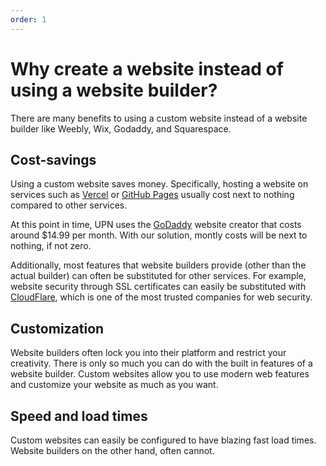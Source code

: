 ```yaml
---
order: 1
---
```

# Why create a website instead of using a website builder?
There are many benefits to using a custom website instead of a website builder like Weebly, Wix, Godaddy, and Squarespace.

## Cost-savings
Using a custom website saves money. Specifically, hosting a website on services such as [Vercel](https://vercel.com/) or [GitHub Pages](https://pages.github.com/) usually cost next to nothing compared to other services. 

At this point in time, UPN uses the [GoDaddy](https://www.godaddy.com/websites/website-builder/plans-and-pricing) website creator that costs around $14.99 per month. With our solution, montly costs will be next to nothing, if not zero.

Additionally, most features that website builders provide (other than the actual builder) can often be substituted for other services. For example, website security through SSL certificates can easily be substituted with [CloudFlare](https://www.cloudflare.com/), which is one of the most trusted companies for web security.

## Customization
Website builders often lock you into their platform and restrict your creativity. There is only so much you can do with the built in features of a website builder. Custom websites allow you to use modern web features and customize your website as much as you want. 

## Speed and load times
Custom websites can easily be configured to have blazing fast load times. Website builders on the other hand, often cannot.

